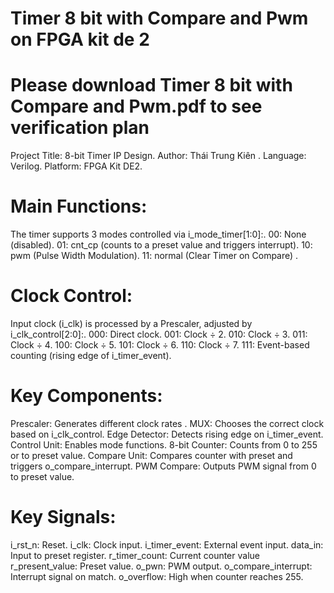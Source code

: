 # Timer 8 bit with Compare and Pwm on FPGA kit de 2
# Please download Timer 8 bit with Compare and Pwm.pdf to see verification plan
Project Title: 8-bit Timer IP Design.
Author: Thái Trung Kiên .
Language: Verilog.
Platform: FPGA Kit DE2.

# Main Functions:
The timer supports 3 modes controlled via i_mode_timer[1:0]:.
00: None (disabled).
01: cnt_cp (counts to a preset value and triggers interrupt).
10: pwm (Pulse Width Modulation).
11: normal (Clear Timer on Compare) .

# Clock Control:
Input clock (i_clk) is processed by a Prescaler, adjusted by i_clk_control[2:0]:.
000: Direct clock.
001: Clock ÷ 2.
010: Clock ÷ 3.
011: Clock ÷ 4.
100: Clock ÷ 5.
101: Clock ÷ 6.
110: Clock ÷ 7.
111: Event-based counting (rising edge of i_timer_event).

# Key Components:
Prescaler: Generates different clock rates .
MUX: Chooses the correct clock based on i_clk_control.
Edge Detector: Detects rising edge on i_timer_event.
Control Unit: Enables mode functions.
8-bit Counter: Counts from 0 to 255 or to preset value.
Compare Unit: Compares counter with preset and triggers o_compare_interrupt.
PWM Compare: Outputs PWM signal from 0 to preset value.

# Key Signals:
i_rst_n: Reset.
i_clk: Clock input.
i_timer_event: External event input.
data_in: Input to preset register.
r_timer_count: Current counter value
r_present_value: Preset value.
o_pwn: PWM output.
o_compare_interrupt: Interrupt signal on match.
o_overflow: High when counter reaches 255.
